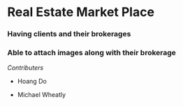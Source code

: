 # Real Estate Market Place

### Having clients and their brokerages
### Able to attach images along with their brokerage

_Contributers_

- Hoang Do

- Michael Wheatly
